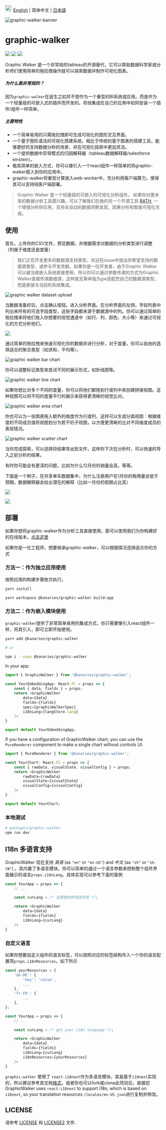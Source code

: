 <img src="https://ch-resources.oss-cn-shanghai.aliyuncs.com/images/lang-icons/icon128px.png" width="22px" /> [English](./README.md) | 简体中文 | [日本語](./README.ja-JP.md)

![graphic-walker-banner](https://pub-8e7aa5bf51e049199c78b4bc744533f8.r2.dev/graphic-walker-banner202402.png)

# graphic-walker
![](https://img.shields.io/github/license/Kanaries/graphic-walker)
![](https://img.shields.io/npm/v/@kanaries/graphic-walker)
![](https://img.shields.io/github/actions/workflow/status/kanaries/graphic-walker/auto-build.yml)


Graphic Walker 是一个非常规的tableau的开源替代，它可以帮助数据科学家或分析师们使用简单的拖拉拽操作就可以探索数据并制作可视化图表。

##### 为什么是非常规的？

因为`graphic-walker`在诞生之初并不想作为一个重型的BI系统或应用。而是作为一个轻量级的可嵌入式的插件而开发的。将他集成在自己的应用中如同安装一个插件/组件一样简单。


##### 主要特性

+ 一个简单易用的只需拖拉拽即可生成可视化的图形交互界面。
+ 一个基于图形语法的可视化搭建系统，相比于传统的基于图表的搭建工具，能够更好的支持数据分析的场景，并在可视化探索中更加灵活。
+ 一个提供数据中异常模式的归因解释器（tableau数据解释器/salesforce einstein）。
+ 极其简单的嵌入方式，你可以像引入一个react组件一样简单的将graphic-walker嵌入到你的应用中。
+ graphic-walker将重型计算放入web-worker中，充分利用客户端算力，使得其可以支持纯客户端部署。

> Graphic Walker 是一个轻量级的可嵌入的可视化分析组件。 如果你对更未来的数据分析工具感兴趣，可以了解我们在做的另一个开源工具 [RATH](https://github.com/Kanaries/Rath), 一个增强分析BI应用，支持全自动的数据洞察发现，因果分析和智能可视化生成。


## 使用

首先，上传你的CSV文件，预览数据，并根据需求对数据的分析类型进行调整（列属于维度还是度量）

> 我们正在开发更多的数据源支持类型，欢迎在issue中提出你希望支持的数据源类型，或参与开发贡献。如果你是一位开发者，由于Graphic Walker可以被当做嵌入系统直接使用，所以你可以通过参数传递的方式为Graphic Walker直接传递数据源，这样就无需单独为gw适配您自己的数据源类型，而是直接与当前的系统集成。

![graphic walker dataset upload](https://pub-8e7aa5bf51e049199c78b4bc744533f8.r2.dev/gw-readme-202402%2Fgw-ds-import.png)


当数据准备好后，点击确认按钮。进入分析界面。在分析界面的左侧，字段列表中列出来所有的可选字段类型，这些字段都来源于数据源中的列。你可以通过简单的拖拉拽来将他们拖入你想要的视觉通道中（如行、列、颜色、大小等）来通过可视化的方式分析他们。

![](https://pub-8e7aa5bf51e049199c78b4bc744533f8.r2.dev/gw-readme-202402%2Fgw-ui.png)


通过简单的拖拉拽来快速可视化你的数据并进行分析，对于度量，你可以自由的选择适合的聚合类型（如求和、平均等）。

![graphic walker bar chart](https://pub-8e7aa5bf51e049199c78b4bc744533f8.r2.dev/gw-readme-202402%2Fgw-bar01.png)

你可以调整标记类型来尝试不同的展示形式，如折线图等。

![graphic walker line chart](https://pub-8e7aa5bf51e049199c78b4bc744533f8.r2.dev/gw-readme-202402%2Fgw-line-02.png)


如果你想比对多个不同的度量，你可以将他们都拖到行或列中来创建拼接视图。这种视图可以将不同的度量平行的展示来获得更清晰的视觉比对。

![graphic walker area chart](https://pub-8e7aa5bf51e049199c78b4bc744533f8.r2.dev/gw-readme-202402%2Fgw-area.png)


你也可以为一张图表拖入额外的维度作为行或列，这样可以生成分面视图：根据维度的不同成员值将视图划分为若干的子视图，以方便更清晰的比对不同维度成员的表现情况。

![graphic walker scatter chart](https://pub-8e7aa5bf51e049199c78b4bc744533f8.r2.dev/gw-readme-202402%2Fgw-scatter.png)

当你完成探索，可以选择将结果导出到文件，这样你下次在分析时，可以快速的导入之前分析的结果。

有时你可能会有更深的问题，比如为什么12月份的销量会高，等等。

下面是一个例子，在共享单车数据集中，为什么注册用户在1月份的租用量会低于预期。数据解释器会给出潜在的解释（比如一月份的假期占比高）

![](https://docs-us.oss-us-west-1.aliyuncs.com/images/graphic-walker/explain-data-start.png)

![](https://docs-us.oss-us-west-1.aliyuncs.com/images/graphic-walker/explain-data-result.png)

## 部署


如果你想将graphic-walker作为分析工具直接使用，那可以使用我们为你构建好的在线版本。[点击这里](https://graphic-walker.kanaries.net)

如果你是一位工程师，想要继承graphic-walker，可以根据情况选择适合你的方式
### 方法一：作为独立应用使用

按照应用的构建步骤依次执行。

```bash
yarn install

yarn workspace @kanaries/graphic-walker build:app
```

###  方法二：作为嵌入模块使用

`graphic-walker`提供了非常简单易用的集成方式，你只需要像引入react组件一样，将其引入，即可立即开始使用。

```bash
yarn add @kanaries/graphic-walker

# or

npm i --save @kanaries/graphic-walker
```

In your app:
```typescript
import { GraphicWalker } from '@kanaries/graphic-walker';

const YourEmbeddingApp: React.FC = props => {
    const { data, fields } = props;
    return <GraphicWalker
        data={data}
        fields={fields}
        spec={graphicWalkerSpec}
        i18nLang={langStore.lang}
    />
}

export default YourEmbeddingApp;
```

If you have a configuration of GraphicWalker chart, you can use the `PureRenderer` component to make a single chart without controls UI.

```typescript
import { PureRenderer } from '@kanaries/graphic-walker';

const YourChart: React.FC = props => {
    const { rawData, visualState, visualConfig } = props;
    return <GraphicWalker
        rawData={rawData}
        visualState={visualState}
        visualConfig={visualConfig}
    />
}

export default YourChart;
```

### 本地测试
```bash
# packages/graphic-walker
npm run dev
```


## I18n 多语言支持

GraphicWalker 现在支持 _英语_ (as `"en"` or `"en-US"`) and _中文_ (as `"zh"` or `"zh-CN"`) 。其内置了多语言模块，你可以简单的通过一个语言参数来控制整个组件界面展示的语言`props.i18nLang`。具体实现可以参考下面的案例

```typescript
const YourApp = props => {
    // ...

    const curLang = /* 这里是你的语言标签 */;

    return <GraphicWalker
        data={data}
        fields={fields}
        i18nLang={curLang}
    />
}
```

### 自定义语言

如果你想要自定义组件的语言标签，可以按照对应的标签结构传入一个你的语言配置项`props.i18nResources`。如下所示

```typescript
const yourResources = {
    'de-DE': {
        'key': 'value',
        ...
    },
    'fr-FR': {
        ...
    },
};

const YourApp = props => {
    // ...

    const curLang = /* get your i18n language */;

    return <GraphicWalker
        data={data}
        fields={fields}
        i18nLang={curLang}
        i18nResources={yourResources}
    />
}
```

`graphic-walker` 使用了 `react-i18next`作为多语言模块，其是基于`i18next`实现的，所以建议参考其文档[格式](https://www.i18next.com/misc/json-format)。或者你也可以fork或clone此项目后，直接怼
GraphicWalker uses `react-i18next` to support i18n, which is based on `i18next`, so your translation resources `/locales/en-US.json`进行复制并修改。

## LICENSE

请参考 [LICENSE](./LICENSE) 和 [LICENSE2](./LICENSE2) 文件.
